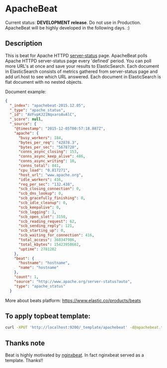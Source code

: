# ApacheBeat
Current status: **DEVELOPMENT release**.
Do not use in Production. ApacheBeat will be highly developed in the following days. :)

## Description
This is beat for Apache HTTPD [server-status](https://httpd.apache.org/docs/2.4/mod/mod_status.html) page. ApacheBeat polls Apache HTTPD server-status page every 'defined' period. You can poll more URL's at once and save your results to ElasticSearch. Each document in ElasticSearch consists of metrics gathered from server-status page and add url.host to see which URL answered. Each document in ElasticSearch is flat document with no nested objects.

Document example:
```json
{
  "_index": "apachebeat-2015.12.05",
  "_type": "apache_status",
  "_id": "AVFvpKJ21NqxaroAvAlC",
  "_score": null,
  "_source": {
    "@timestamp": "2015-12-05T00:57:18.887Z",
    "apache": {
      "busy_workers": 184,
      "bytes_per_req": "42878.3",
      "bytes_per_sec": "5678720",
      "conns_async_closing": 153,
      "conns_async_keep_alive": 486,
      "conns_async_writing": 18,
      "conns_total": 841,
      "cpu_load": "0.817271",
      "host_url": "www.apache.org",
      "idle_workers": 416,
      "req_per_sec": "132.438",
      "scb_closing_connection": 0,
      "scb_dns_lookup": 0,
      "scb_gracefully_finishing": 0,
      "scb_idle_cleanup": 0,
      "scb_keepalive": 0,
      "scb_logging": 1,
      "scb_open_slot": 3150,
      "scb_reading_request": 62,
      "scb_sending_reply": 121,
      "scb_starting_up": 0,
      "scb_waiting_for_connection": 416,
      "total_access": 368347986,
      "total_kbytes": 15423958662,
      "uptime": 2781282
    },
    "beat": {
      "hostname": "hostname",
      "name": "hostname"
    },
    "count": 1,
    "source": "http://www.apache.org/server-status?auto",
    "type": "apache_status"
  }
```

More about beats platform: https://www.elastic.co/products/beats

## To apply topbeat template:

```bash
curl -XPUT 'http://localhost:9200/_template/apachebeat' -d@apachebeat.template.json
```

## Thanks note
Beat is highly motivated by [nginxbeat](https://github.com/mrkschan/nginxbeat). In fact nginxbeat served as a template. Thanks!!
